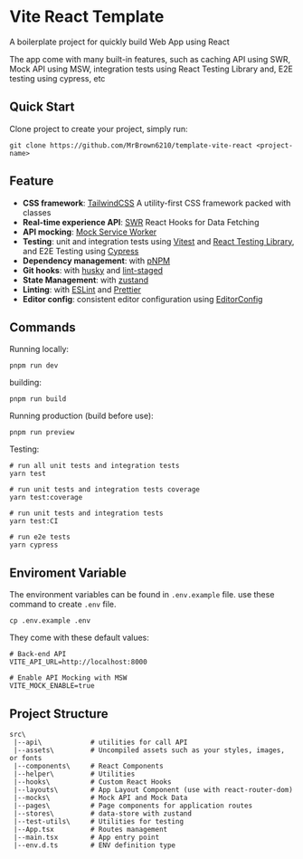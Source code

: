 # Vite React Template

A boilerplate project for quickly build Web App using React

The app come with many built-in features, such as caching API using SWR, Mock API using MSW, integration tests using React Testing Library and, E2E testing using cypress, etc

## Quick Start

Clone project to create your project, simply run:

    git clone https://github.com/MrBrown6210/template-vite-react <project-name>

## Feature

- **CSS framework**: [TailwindCSS](https://tailwindcss.com/) A utility-first CSS framework packed with classes
- **Real-time experience API**: [SWR](https://swr.vercel.app/) React Hooks for Data Fetching
- **API mocking**: [Mock Service Worker](https://mswjs.io/)
- **Testing**: unit and integration tests using [Vitest](https://vitest.dev/) and [React Testing Library](https://testing-library.com/docs/react-testing-library/intro/), and E2E Testing using [Cypress](https://www.cypress.io/)
- **Dependency management**: with [pNPM](https://pnpm.io/)
- **Git hooks**: with [husky](https://github.com/typicode/husky) and [lint-staged](https://github.com/okonet/lint-staged)
- **State Management**: with [zustand](https://github.com/pmndrs/zustand)
- **Linting**: with [ESLint](https://eslint.org/) and [Prettier](https://prettier.io/)
- **Editor config**: consistent editor configuration using [EditorConfig](https://editorconfig.org/)

## Commands

Running locally:

    pnpm run dev

building:

    pnpm run build

Running production (build before use):

    pnpm run preview

Testing:

    # run all unit tests and integration tests
    yarn test

    # run unit tests and integration tests coverage
    yarn test:coverage

    # run unit tests and integration tests
    yarn test:CI

    # run e2e tests
    yarn cypress

## Enviroment Variable

The environment variables can be found in `.env.example` file. use these command to create `.env` file.

    cp .env.example .env

They come with these default values:

```
# Back-end API
VITE_API_URL=http://localhost:8000

# Enable API Mocking with MSW
VITE_MOCK_ENABLE=true
```

## Project Structure

```
src\
 |--api\         	# utilities for call API
 |--assets\    		# Uncompiled assets such as your styles, images, or fonts
 |--components\     # React Components
 |--helper\         # Utilities
 |--hooks\          # Custom React Hooks
 |--layouts\        # App Layout Component (use with react-router-dom)
 |--mocks\          # Mock API and Mock Data
 |--pages\			# Page components for application routes
 |--stores\			# data-store with zustand
 |--test-utils\		# Utilities for testing
 |--App.tsx         # Routes management
 |--main.tsx        # App entry point
 |--env.d.ts        # ENV definition type
```

